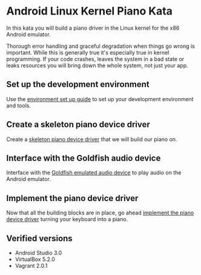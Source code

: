 # Android Linux Kernel Piano Kata

In this kata you will build a piano driver in the Linux kernel for the x86 Android emulator.

Thorough error handling and graceful degradation when things go wrong is important. While this is generally true it's especially true in kernel programming. If your code crashes, leaves the system in a bad state or leaks resources you will bring down the whole system, not just your app.

## Set up the development environment

Use the [environment set up guide](Environment.md) to set up your development environment and tools.

## Create a skeleton piano device driver

Create a [skeleton piano device driver](Skeleton.md) that we will build our piano on.

## Interface with the Goldfish audio device

Interface with the [Goldfish emulated audio device](Hardware.md) to play audio on the Android emulator.

## Implement the piano device driver

Now that all the building blocks are in place, go ahead [implement the piano device driver](Piano.md) turning your keyboard into a piano.

## Verified versions

- Android Studio 3.0
- VirtualBox 5.2.0
- Vagrant 2.0.1

